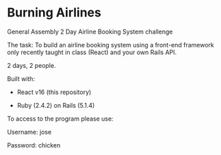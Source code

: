 # Burning Airlines

General Assembly 2 Day Airline Booking System challenge


The task: To build an airline booking system using a front-end framework only recently taught in class (React) and your own Rails API.

2 days, 2 people.

Built with:

- React v16 (this repository)

- Ruby (2.4.2) on Rails (5.1.4)

To access to the program please use:

Username: jose

Password: chicken
